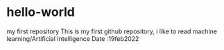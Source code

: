 # hello-world
my first repository
This is my first github repository, i like to read
machine learning/Artificial Intelligence 
Date :19feb2022
